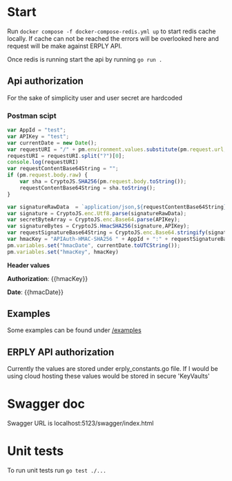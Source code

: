 # Start
Run `docker compose -f docker-compose-redis.yml up` to start redis cache locally. If cache can not be reached the errors will be overlooked here and request will be make against ERPLY API.

Once redis is running start the api by running `go run .`

## Api authorization
For the sake of simplicity user and user secret are hardcoded

### Postman scipt
```js
var AppId = "test";
var APIKey = "test";
var currentDate = new Date();
var requestURI = "/" + pm.environment.values.substitute(pm.request.url, null, false).toString().split('/').splice(3).join('/');
requestURI = requestURI.split("?")[0];
console.log(requestURI)
var requestContentBase64String = "";
if (pm.request.body.raw) {
    var sha = CryptoJS.SHA256(pm.request.body.toString());
    requestContentBase64String = sha.toString();
}

var signatureRawData  = `application/json,${requestContentBase64String},${requestURI},${currentDate.toUTCString()}`; //check
var signature = CryptoJS.enc.Utf8.parse(signatureRawData);
var secretByteArray = CryptoJS.enc.Base64.parse(APIKey);
var signatureBytes = CryptoJS.HmacSHA256(signature,APIKey);
var requestSignatureBase64String = CryptoJS.enc.Base64.stringify(signatureBytes);
var hmacKey = "APIAuth-HMAC-SHA256 " + AppId + ":" + requestSignatureBase64String;
pm.variables.set("hmacDate", currentDate.toUTCString());
pm.variables.set("hmacKey", hmacKey)
```
**Header values**

**Authorization**: {{hmacKey}}

**Date**: {{hmacDate}}

## Examples
Some examples can be found under [/examples](erply-test-v2/examples/examples.go)

## ERPLY API authorization
Currently the values are stored under erply_constants.go file. If I would be using cloud hosting these values would be stored in secure 'KeyVaults'

# Swagger doc
Swagger URL is localhost:5123/swagger/index.html

# Unit tests
To run unit tests run `go test ./...`
